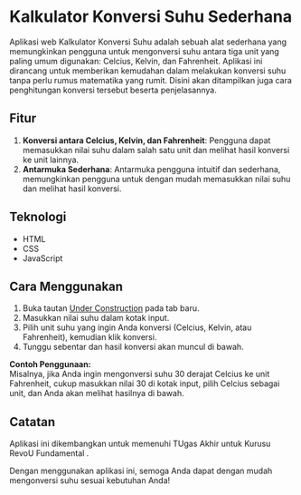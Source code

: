 # Kalkulator Konversi Suhu Sederhana

Aplikasi web Kalkulator Konversi Suhu adalah sebuah alat sederhana yang memungkinkan pengguna untuk mengonversi suhu antara tiga unit yang paling umum digunakan: Celcius, Kelvin, dan Fahrenheit. Aplikasi ini dirancang untuk memberikan kemudahan dalam melakukan konversi suhu tanpa perlu rumus matematika yang rumit. Disini akan ditampilkan juga cara penghitungan konversi tersebut beserta penjelasannya.


## Fitur
1. **Konversi antara Celcius, Kelvin, dan Fahrenheit**: Pengguna dapat memasukkan nilai suhu dalam salah satu unit dan melihat hasil konversi ke unit lainnya.
2. **Antarmuka Sederhana**: Antarmuka pengguna intuitif dan sederhana, memungkinkan pengguna untuk dengan mudah memasukkan nilai suhu dan melihat hasil konversi.


## Teknologi
- HTML
- CSS
- JavaScript

## Cara Menggunakan
1. Buka tautan [Under Construction](https://revou-fundamental-course.github.io/5-feb-24-AdonNeet/) pada tab baru.
2. Masukkan nilai suhu dalam kotak input.
3. Pilih unit suhu yang ingin Anda konversi (Celcius, Kelvin, atau Fahrenheit), kemudian klik konversi.
4. Tunggu sebentar dan hasil konversi akan muncul di bawah.

**Contoh Penggunaan:**  
Misalnya, jika Anda ingin mengonversi suhu 30 derajat Celcius ke unit Fahrenheit, cukup masukkan nilai 30 di kotak input, pilih Celcius sebagai unit, dan Anda akan melihat hasilnya di bawah.


## Catatan
Aplikasi ini dikembangkan untuk memenuhi TUgas Akhir untuk Kurusu RevoU Fundamental .

Dengan menggunakan aplikasi ini, semoga Anda dapat dengan mudah mengonversi suhu sesuai kebutuhan Anda!
